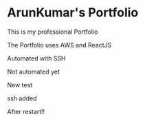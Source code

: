 # ArunKumar's Portfolio

This is my professional Portfolio

The Portfolio uses AWS and ReactJS

Automated with SSH

Not automated yet

New test

ssh added

After restart!!
